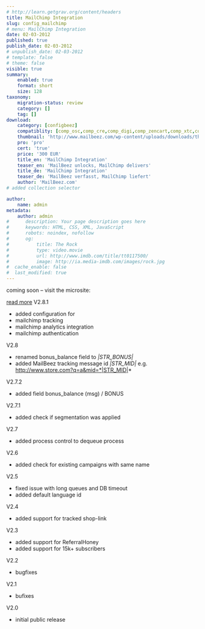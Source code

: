 ```yaml
---
# http://learn.getgrav.org/content/headers
title: MailChimp Integration
slug: config_mailchimp
# menu: MailChimp Integration
date: 02-03-2012
published: true
publish_date: 02-03-2012
# unpublish_date: 02-03-2012
# template: false
# theme: false
visible: true
summary:
    enabled: true
    format: short
    size: 128
taxonomy:
    migration-status: review
    category: []
    tag: []
download:
    category: [configbeez]
    compatiblity: [comp_osc,comp_cre,comp_digi,comp_zencart,comp_xtc,comp_gambio]
    thumbnail: 'http://www.mailbeez.com/wp-content/uploads/downloads/thumbnails/2012/11/icon_64.png'
    pro: 'pro'
    cert: 'true'
    price: '300 EUR'
    title_en: 'MailChimp Integration'
    teaser_en: 'MailBeez unlocks, MailChimp delivers'
    title_de: 'MailChimp Integration'
    teaser_de: 'MailBeez verfasst, MailChimp liefert'
    author: 'MailBeez.com'
# added collection selector

author:
    name: admin
metadata:
    author: admin
#      description: Your page description goes here
#      keywords: HTML, CSS, XML, JavaScript
#      robots: noindex, nofollow
#      og:
#          title: The Rock
#          type: video.movie
#          url: http://www.imdb.com/title/tt0117500/
#          image: http://ia.media-imdb.com/images/rock.jpg
#  cache_enable: false
#  last_modified: true
---
```


coming soon – visit the microsite:

[read more](http://www.mailbeez.com/download/the-mailchimp-connector/)
V2.8.1
- added configuration for
 - mailchimp tracking
 - mailchimp analytics integration
 - mailchimp authentication

V2.8
- renamed bonus_balance field to *|STR_BONUS|*
- added MailBeez tracking message id *|STR_MID|*
  e.g. http://www.store.com?q=a&mid=*|STR_MID|*


V2.7.2
- added field bonus_balance (msg) / BONUS

V2.7.1
- added check if segmentation was applied

V2.7
- added process control to dequeue process

V2.6
- added check for existing campaigns with same name

V2.5
- fixed issue with long queues and DB timeout
- added default language id

V2.4
- added support for tracked shop-link

V2.3
- added support for ReferralHoney
- added support for 15k+ subscribers

V2.2
- bugfixes

V2.1
- bufixes

V2.0
- initial public release